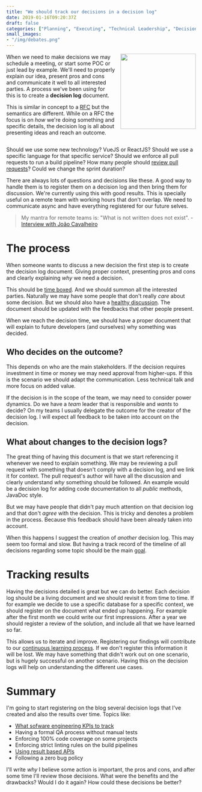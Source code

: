 ```yaml
---
title: "We should track our decisions in a decision log"
date: 2019-01-16T09:20:37Z
draft: false
categories: ["Planning", "Executing", "Technical Leadership", "Decision Logs"]
small_images:
- "/img/debates.png"
---
```


<img src='/img/debates.png' style='float:right; width:200px;margin-left:15px'/>

When we need to make decisions we may schedule a meeting, or start some POC or
just lead by example. We'll need to properly explain our idea, present pros and
cons and communicate it well to all interested parties. A process we've been
using for this is to create a **decision log** document.

This is similar in concept to a [RFC](/post/rfc-driven-development/) but the
semantics are different. While on a RFC the focus is on _how_ we're doing
something and specific details, the decision log is all about presenting ideas
and reach an outcome.

<div style='clear:both'></div>
<!--more-->

Should we use some new technology? VueJS or ReactJS? Should we use a specific
language for that specific service? Should we enforce all pull requests to run
a build pipeline? How many people should [review pull
requests](/post/high-throughput-pull-request-reviews/)? Could we change
the sprint duration?

There are always lots of questions and decisions like these. A good way to handle
them is to register them on a decision log and then bring them for discussion.
We're currently using this with good results. This is specially useful on a
remote team with working hours that don't overlap. We need to communicate async
and have everything registered for our future selves.

> My mantra for remote teams is: "What is not written does not exist". -
> [Interview with João Cavalheiro](/post/manager-interview-joao-cavalheiro/)

# The process

When someone wants to discuss a new decision the first step is to create the
decision log document. Giving proper context, presenting pros and cons and
clearly explaining _why_ we need a decision.

This should be [time boxed](/post/dealing-with-deadlines/). And we should summon
all the interested parties. Naturally we may have some people that don't really
_care_ about some decision. But we should also have a [healthy
discussion](/post/how-to-convince-others-that-we-are-right/). The
document should be updated with the feedbacks that other people present.

When we reach the decision time, we should have a proper document that will
explain to future developers (and ourselves) why something was decided.

## Who decides on the outcome?

This depends on who are the main stakeholders. If the decision requires
investment in time or money we may need approval from higher-ups. If this is the
scenario we should adapt the communication. Less technical talk and more focus
on added value.

If the decision is in the scope of the team, we may need to consider power
dynamics. Do we have a _team_ leader that is responsible and _wants_ to decide?
On my teams I usually delegate the outcome for the creator of the decision log.
I will expect all feedback to be taken into account on the decision.

## What about changes to the decision logs?

The great thing of having this document is that we start referencing it whenever
we need to explain something. We may be reviewing a pull request with something
that doesn't comply with a decision log, and we link it for context. The pull
request's author will have all the discussion and clearly understand _why_
something should be followed. An example would be a decision log for adding code
documentation to all _public_ methods, JavaDoc style.

But we may have people that didn't pay much attention on that decision log and
that don't _agree_ with the decision. This is tricky and denotes a problem in
the process. Because this feedback should have been already taken into
account.

When this happens I suggest the creation of _another_ decision log. This may
seem too formal and slow. But having a track record of the timeline of all
decisions regarding some topic should be the main
[goal](/post/importance-of-setting-goals/).

# Tracking results

Having the decisions detailed is great but we can do better. Each decision log
should be a living document and we should revisit it from time to time. If for
example we decide to use a specific database for a specific context, we should
register on the document what ended up happening. For example after the first
month we could write our first impressions. After a year we should register a
review of the solution, and include all that we have learned so far.

This allows us to iterate and improve. Registering our findings will contribute
to our [continuous learning process](/post/learning-index/). If we don't
register this information it will be lost. We may have something that didn't
work out on one scenario, but is hugely successful on another scenario. Having
this on the decision logs will help on understanding the different use cases.

# Summary

I'm going to start registering on the blog several decision logs that I've
created and also the results over time. Topics like:

* [What sofware engineering KPIs to track](/post/software-engineering-kpis/)
* Having a formal QA process without manual tests
* Enforcing 100% code coverage on some projects
* Enforcing strict linting rules on the build pipelines
* [Using result based APIs](/post/result-based-apis/)
* Following a zero bug policy

I'll write _why_ I believe some action is important, the pros and cons, and
after some time I'll review those decisions. What were the benefits and the
drawbacks? Would I do it again? How could these decisions be better?

